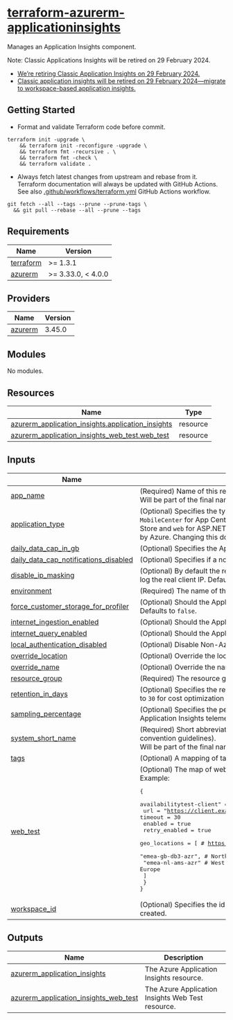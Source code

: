 # [terraform-azurerm-applicationinsights][1]

Manages an Application Insights component.

Note: Classic Applications Insights will be retired on 29 February 2024.

- [We’re retiring Classic Application Insights on 29 February 2024.](https://azure.microsoft.com/en-us/updates/we-re-retiring-classic-application-insights-on-29-february-2024/)
- [Classic application insights will be retired on 29 February 2024—migrate to workspace-based application insights.](https://learn.microsoft.com/en-us/answers/questions/1339195/classic-application-insights-will-be-retired-on-29)

## Getting Started

- Format and validate Terraform code before commit.

```shell
terraform init -upgrade \
    && terraform init -reconfigure -upgrade \
    && terraform fmt -recursive . \
    && terraform fmt -check \
    && terraform validate .
```

- Always fetch latest changes from upstream and rebase from it. Terraform documentation will always be updated with GitHub Actions. See also [.github/workflows/terraform.yml](.github/workflows/terraform.yml) GitHub Actions workflow.

```shell
git fetch --all --tags --prune --prune-tags \
  && git pull --rebase --all --prune --tags
```

<!-- BEGIN_TF_DOCS -->
## Requirements

| Name | Version |
|------|---------|
| <a name="requirement_terraform"></a> [terraform](#requirement\_terraform) | >= 1.3.1 |
| <a name="requirement_azurerm"></a> [azurerm](#requirement\_azurerm) | >= 3.33.0, < 4.0.0 |

## Providers

| Name | Version |
|------|---------|
| <a name="provider_azurerm"></a> [azurerm](#provider\_azurerm) | 3.45.0 |

## Modules

No modules.

## Resources

| Name | Type |
|------|------|
| [azurerm_application_insights.application_insights](https://registry.terraform.io/providers/hashicorp/azurerm/latest/docs/resources/application_insights) | resource |
| [azurerm_application_insights_web_test.web_test](https://registry.terraform.io/providers/hashicorp/azurerm/latest/docs/resources/application_insights_web_test) | resource |

## Inputs

| Name | Description | Type | Default | Required |
|------|-------------|------|---------|:--------:|
| <a name="input_app_name"></a> [app\_name](#input\_app\_name) | (Required) Name of this resource within the system it belongs to (see naming convention guidelines).<br>  Will be part of the final name of the deployed resource. | `string` | n/a | yes |
| <a name="input_application_type"></a> [application\_type](#input\_application\_type) | (Optional) Specifies the type of Application Insights to create. Valid values are `ios` for iOS, `java` for Java web, `MobileCenter` for App Center, `Node.JS` for Node.js, `other` for General, `phone` for Windows Phone, `store` for Windows Store and `web` for ASP.NET. Please note these values are case sensitive; unmatched values are treated as ASP.NET by Azure. Changing this do not force a new resource to be created. | `string` | `"other"` | no |
| <a name="input_daily_data_cap_in_gb"></a> [daily\_data\_cap\_in\_gb](#input\_daily\_data\_cap\_in\_gb) | (Optional) Specifies the Application Insights component daily data volume cap in GB. | `number` | `0.15` | no |
| <a name="input_daily_data_cap_notifications_disabled"></a> [daily\_data\_cap\_notifications\_disabled](#input\_daily\_data\_cap\_notifications\_disabled) | (Optional) Specifies if a notification email will be send when the daily data volume cap is met. | `bool` | `false` | no |
| <a name="input_disable_ip_masking"></a> [disable\_ip\_masking](#input\_disable\_ip\_masking) | (Optional) By default the real client IP is masked as `0.0.0.0` in the logs. Use this argument to disable masking and log the real client IP. Defaults to `false`. | `bool` | `false` | no |
| <a name="input_environment"></a> [environment](#input\_environment) | (Required) The name of the environment. | `string` | n/a | yes |
| <a name="input_force_customer_storage_for_profiler"></a> [force\_customer\_storage\_for\_profiler](#input\_force\_customer\_storage\_for\_profiler) | (Optional) Should the Application Insights component force users to create their own storage account for profiling? Defaults to `false`. | `bool` | `false` | no |
| <a name="input_internet_ingestion_enabled"></a> [internet\_ingestion\_enabled](#input\_internet\_ingestion\_enabled) | (Optional) Should the Application Insights component support ingestion over the Public Internet? Defaults to `true`. | `bool` | `true` | no |
| <a name="input_internet_query_enabled"></a> [internet\_query\_enabled](#input\_internet\_query\_enabled) | (Optional) Should the Application Insights component support querying over the Public Internet? Defaults to `true`. | `bool` | `true` | no |
| <a name="input_local_authentication_disabled"></a> [local\_authentication\_disabled](#input\_local\_authentication\_disabled) | (Optional) Disable Non-Azure AD based Auth. Defaults to `false`. | `bool` | `false` | no |
| <a name="input_override_location"></a> [override\_location](#input\_override\_location) | (Optional) Override the location of the resource. Under normal circumstances, it should not be used. | `string` | `null` | no |
| <a name="input_override_name"></a> [override\_name](#input\_override\_name) | (Optional) Override the name of the resource. Under normal circumstances, it should not be used. | `string` | `null` | no |
| <a name="input_resource_group"></a> [resource\_group](#input\_resource\_group) | (Required) The resource group in which to create the resource. | `any` | n/a | yes |
| <a name="input_retention_in_days"></a> [retention\_in\_days](#input\_retention\_in\_days) | (Optional) Specifies the retention period in days. Possible values are `30`, `60`, `90`, `120`, `180`, `270`, `365`, `550` or `730`. Defaults to `30` for cost optimization instead of upstream `90`. | `number` | `"30"` | no |
| <a name="input_sampling_percentage"></a> [sampling\_percentage](#input\_sampling\_percentage) | (Optional) Specifies the percentage of the data produced by the monitored application that is sampled for Application Insights telemetry. | `number` | `"100"` | no |
| <a name="input_system_short_name"></a> [system\_short\_name](#input\_system\_short\_name) | (Required) Short abbreviation (to-three letters) of the system name that this resource belongs to (see naming convention guidelines).<br>  Will be part of the final name of the deployed resource. | `string` | n/a | yes |
| <a name="input_tags"></a> [tags](#input\_tags) | (Optional) A mapping of tags to assign to the resource. | `map(string)` | `{}` | no |
| <a name="input_web_test"></a> [web\_test](#input\_web\_test) | (Optional) The map of web test(s).<br>Example:<pre>{<br>  availabilitytest-client" = {<br>    url  = "https://client.example.com"<br>    timeout       = 30<br>    enabled       = true<br>    retry_enabled = true<br>    geo_locations = [    # https://learn.microsoft.com/en-gb/azure/azure-monitor/app/monitor-web-app-availability#azure<br>      "emea-gb-db3-azr", # North Europe<br>      "emea-nl-ams-azr"  # West Europe<br>    ]<br>  }<br>}</pre> | <pre>map(<br>    object({<br>      url           = string<br>      kind          = optional(string)<br>      frequency     = optional(number)<br>      timeout       = number<br>      enabled       = bool<br>      retry_enabled = bool<br>      geo_locations = list(string)<br>    })<br>  )</pre> | `{}` | no |
| <a name="input_workspace_id"></a> [workspace\_id](#input\_workspace\_id) | (Optional) Specifies the id of a log analytics workspace resource. Changing this forces a new resource to be created. | `string` | `null` | no |

## Outputs

| Name | Description |
|------|-------------|
| <a name="output_azurerm_application_insights"></a> [azurerm\_application\_insights](#output\_azurerm\_application\_insights) | The Azure Application Insights resource. |
| <a name="output_azurerm_application_insights_web_test"></a> [azurerm\_application\_insights\_web\_test](#output\_azurerm\_application\_insights\_web\_test) | The Azure Application Insights Web Test resource. |
<!-- END_TF_DOCS -->

[1]: https://registry.terraform.io/providers/hashicorp/azurerm/latest/docs/resources/application_insights
